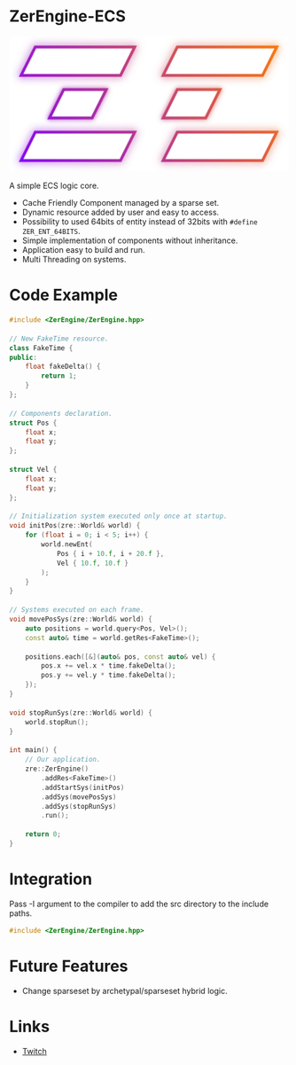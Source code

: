 # ZerEngine-ECS
![Logo](https://github.com/ZerethjiN/ZerEngine-ECS/blob/main/LogoZerEngineBlanc.png)

A simple ECS logic core.

* Cache Friendly Component managed by a sparse set.
* Dynamic resource added by user and easy to access.
* Possibility to used 64bits of entity instead of 32bits with ``#define ZER_ENT_64BITS``.
* Simple implementation of components without inheritance.
* Application easy to build and run.
* Multi Threading on systems.

# Code Example
```c++
#include <ZerEngine/ZerEngine.hpp>

// New FakeTime resource.
class FakeTime {
public:
    float fakeDelta() {
        return 1;
    }
};

// Components declaration.
struct Pos {
    float x;
    float y;
};

struct Vel {
    float x;
    float y;
};

// Initialization system executed only once at startup.
void initPos(zre::World& world) {
    for (float i = 0; i < 5; i++) {
        world.newEnt(
            Pos { i + 10.f, i + 20.f },
            Vel { 10.f, 10.f }
        );
    }
}

// Systems executed on each frame.
void movePosSys(zre::World& world) {
    auto positions = world.query<Pos, Vel>();
    const auto& time = world.getRes<FakeTime>();

    positions.each([&](auto& pos, const auto& vel) {
        pos.x += vel.x * time.fakeDelta();
        pos.y += vel.y * time.fakeDelta();
    });
}

void stopRunSys(zre::World& world) {
    world.stopRun();
}

int main() {
    // Our application.
    zre::ZerEngine()
        .addRes<FakeTime>()
        .addStartSys(initPos)
        .addSys(movePosSys)
        .addSys(stopRunSys)
        .run();

    return 0;
}
```

# Integration
Pass -I argument to the compiler to add the src directory to the include paths.
```c++
#include <ZerEngine/ZerEngine.hpp>
```

# Future Features
* Change sparseset by archetypal/sparseset hybrid logic.

# Links
* [Twitch](https://www.twitch.tv/zerethjin)
